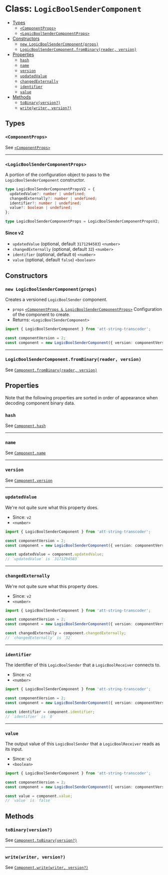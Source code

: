 # Class: `LogicBoolSenderComponent`

- [Types](#types)
  - [`<ComponentProps>`](#componentprops)
  - [`<LogicBoolSenderComponentProps>`](#logicboolsendercomponentprops)
- [Constructors](#constructors)
  - [`new LogicBoolSenderComponent(props)`](#new-logicboolsendercomponentprops)
  - [`LogicBoolSenderComponent.fromBinary(reader, version)`](#logicboolsendercomponentfrombinaryreader-version)
- [Properties](#properties)
  - [`hash`](#hash)
  - [`name`](#name)
  - [`version`](#version)
  - [`updatedValue`](#updatedvalue)
  - [`changedExternally`](#changedexternally)
  - [`identifier`](#identifier)
  - [`value`](#value)
- [Methods](#methods)
  - [`toBinary(version?)`](#tobinaryversion)
  - [`write(writer, version?)`](#writewriter-version)

## Types

### `<ComponentProps>`

See [`<ComponentProps>`](./Component.md#componentprops)

---

### `<LogicBoolSenderComponentProps>`

A portion of the configuration object to pass to the `LogicBoolSenderComponent` constructor.

```ts
type LogicBoolSenderComponentPropsV2 = {
  updatedValue?: number | undefined;
  changedExternally?: number | undefined;
  identifier?: number | undefined;
  value?: boolean | undefined;
};

type LogicBoolSenderComponentProps = LogicBoolSenderComponentPropsV2;
```

#### Since v2

- `updatedValue` (optional, default `3171294583`) `<number>`
- `changedExternally` (optional, default `32`) `<number>`
- `identifier` (optional, default `0`) `<number>`
- `value` (optional, default `false`) `<boolean>`

## Constructors

### `new LogicBoolSenderComponent(props)`

Creates a versioned `LogicBoolSender` component.

- `props` [`<ComponentProps & LogicBoolSenderComponentProps>`](#types) Configuration of the component to create.
- Returns: `<LogicBoolSenderComponent>`

```ts
import { LogicBoolSenderComponent } from 'att-string-transcoder';

const componentVersion = 2;
const component = new LogicBoolSenderComponent({ version: componentVersion });
```

---

### `LogicBoolSenderComponent.fromBinary(reader, version)`

See [`Component.fromBinary(reader, version)`](./Component.md#componentfrombinaryreader-version)

## Properties

Note that the following properties are sorted in order of appearance when decoding component binary data.

### `hash`

See [`Component.hash`](./Component.md#hash)

---

### `name`

See [`Component.name`](./Component.md#name)

---

### `version`

See [`Component.version`](./Component.md#version)

---

### `updatedValue`

We're not quite sure what this property does.

- Since: `v2`
- `<number>`

```ts
import { LogicBoolSenderComponent } from 'att-string-transcoder';

const componentVersion = 2;
const component = new LogicBoolSenderComponent({ version: componentVersion });

const updatedValue = component.updatedValue;
// `updatedValue` is `3171294583`
```

---

### `changedExternally`

We're not quite sure what this property does.

- Since: `v2`
- `<number>`

```ts
import { LogicBoolSenderComponent } from 'att-string-transcoder';

const componentVersion = 2;
const component = new LogicBoolSenderComponent({ version: componentVersion });

const changedExternally = component.changedExternally;
// `changedExternally` is `32`
```

---

### `identifier`

The identifier of this `LogicBoolSender` that a `LogicBoolReceiver` connects to.

- Since: `v2`
- `<number>`

```ts
import { LogicBoolSenderComponent } from 'att-string-transcoder';

const componentVersion = 2;
const component = new LogicBoolSenderComponent({ version: componentVersion });

const identifier = component.identifier;
// `identifier` is `0`
```

---

### `value`

The output value of this `LogicBoolSender` that a `LogicBoolReceiver` reads as its input.

- Since: `v2`
- `<boolean>`

```ts
import { LogicBoolSenderComponent } from 'att-string-transcoder';

const componentVersion = 2;
const component = new LogicBoolSenderComponent({ version: componentVersion });

const value = component.value;
// `value` is `false`
```

## Methods

### `toBinary(version?)`

See [`Component.toBinary(version?)`](./Component.md#tobinaryversion)

---

### `write(writer, version?)`

See [`Component.write(writer, version?)`](./Component.md#writewriter-version)
